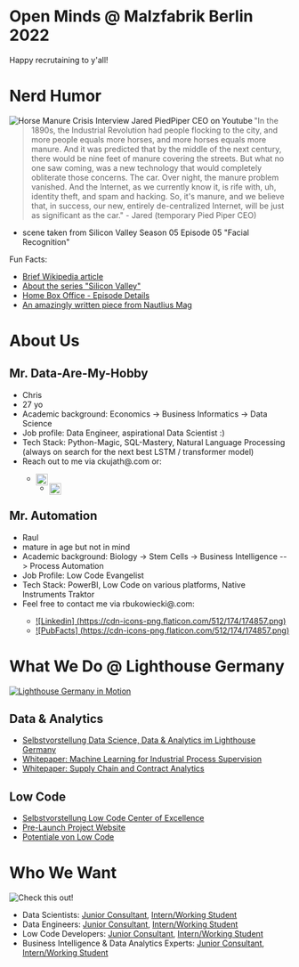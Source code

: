 # Open Minds @ Malzfabrik Berlin 2022
Happy recrutaining to y'all!

# Nerd Humor
<a href="https://www.youtube.com/watch?v=w61d-NBqafM" target=”_blank”><img align="left" src="https://i.imgur.com/CAJkcWH.png" alt="Horse Manure Crisis Interview Jared PiedPiper CEO on Youtube"/></a>
> "In the 1890s, the Industrial Revolution had people flocking to the city, and more people equals more horses, and more horses equals more manure. And it was predicted that by the middle of the next century, there would be nine feet of manure covering the streets. But what no one saw coming, was a new technology that would completely obliterate those concerns. The car. Over night, the manure problem vanished. And the Internet, as we currently know it, is rife with, uh, identity theft, and spam and hacking. So, it's manure, and we believe that, in success, our new, entirely de-centralized Internet, will be just as significant as the car." - Jared (temporary Pied Piper CEO)
- scene taken from Silicon Valley Season 05 Episode 05 "Facial Recognition" 

Fun Facts: 
* [Brief Wikipedia article](https://en.wikipedia.org/wiki/Great_horse_manure_crisis_of_1894)
* [About the series "Silicon Valley"](https://www.imdb.com/title/tt2575988/)
* [Home Box Office - Episode Details](https://www.hbo.com/silicon-valley/season-5/5-facial-recognition)
* [An amazingly written piece from Nautlius Mag](https://nautil.us/did-cars-rescue-our-cities-from-horses-13130/)


# About Us

## Mr. Data-Are-My-Hobby
* Chris
* 27 yo
* Academic background: Economics -> Business Informatics -> Data Science
* Job profile: Data Engineer, aspirational Data Scientist :)
* Tech Stack: Python-Magic, SQL-Mastery, Natural Language Processing (always on search for the next best LSTM / transformer model)
* Reach out to me via ckujath@<big-four-large-letters>.com or: 
  * <a href="https://www.linkedin.com/in/christiankujath"><img align="left" src="https://raw.githubusercontent.com/gauravghongde/social-icons/master/SVG/Black/LinkedIN_black.svg" alt="LinkedIn" width="21px"/></a>
  * <a href="https://github.com/Wandergarten"><img align="left" src="https://raw.githubusercontent.com/gauravghongde/social-icons/master/SVG/Black/Github_black.svg" alt="LinkedIn" width="21px"/></a>


## Mr. Automation
* Raul
* mature in age but not in mind
* Academic background: Biology -> Stem Cells -> Business Intelligence --> Process Automation
* Job Profile: Low Code Evangelist
* Tech Stack: PowerBI, Low Code on various platforms, Native Instruments Traktor
* Feel free to contact me via rbukowiecki@<big-four-large-letters>.com: 
  * [![Linkedin] (https://cdn-icons-png.flaticon.com/512/174/174857.png)](https://wwww.linkedin.com/in/raul-bukowiecki)
  * [![PubFacts] (https://cdn-icons-png.flaticon.com/512/174/174857.png)](https://www.pubfacts.com/author/Raul%2BBukowiecki)
  
  
# What We Do @ Lighthouse Germany

[![Lighthouse Germany in Motion](blob:https://imgur.com/069107ec-ca0e-476d-ac47-5441872c0d67)](https://www.youtube.com/watch?v=jXx-cgqgFDc)

## Data & Analytics
* [Selbstvorstellung Data Science, Data & Analytics im Lighthouse Germany](https://home.kpmg/de/de/home/dienstleistungen/advisory/consulting/services/analytics-und-technology/data-science.html)
* [Whitepaper: Machine Learning for Industrial Process Supervision](https://home.kpmg/de/de/home/themen/2021/10/prozessueberwachung-mit-maschinellem-lernen.html)
* [Whitepaper: Supply Chain and Contract Analytics](https://home.kpmg/de/de/home/themen/2019/09/intelligentes-vertragsmanagement-der-zukunft.html)

## Low Code
* [Selbstvorstellung Low Code Center of Excellence](https://home.kpmg/de/de/home/dienstleistungen/advisory/consulting/services/analytics-und-technology/kpmg-low-code-center-of-excellence.html)
* [Pre-Launch Project Website](https://lowcodekpmg.com/)
* [Potentiale von Low Code](https://home.kpmg/ch/de/home/themen/2021/03/low-code.html)

# Who We Want
![Check this out!](https://i.imgur.com/zqKE7vO.png)

* Data Scientists: [Junior Consultant](https://topmatch.talentry.com/share/job/157281/646166/1659096146/3), [Intern/Working Student](https://jobs.kpmg.de/default/job/Berlin-Werkstudent-%28wmd%29-Data-Science-Data-Analytics-10785/571913501/)
* Data Engineers: [Junior Consultant](https://topmatch.talentry.com/share/job/157281/646166/1659096146/3), [Intern/Working Student](https://jobs.kpmg.de/default/job/Berlin-Werkstudent-%28wmd%29-IT-Strategie-IT-Architektur-10785/571916701/)
* Low Code Developers: [Junior Consultant](https://topmatch.talentry.com/app/talent/s/i6hzqiu168wh4ojdvmb7ge/jobs/219789/details), [Intern/Working Student](mailto:recruiting@kpmg.com)
* Business Intelligence & Data Analytics Experts: [Junior Consultant](https://topmatch.talentry.com/share/job/157282/646166/1659096176/3), [Intern/Working Student](https://jobs.kpmg.de/default/job/Berlin-Werkstudent-%28wmd%29-f%C3%BCr-Business-Intelligence-10785/571914101/)
